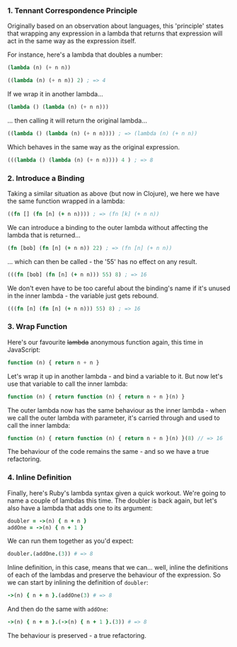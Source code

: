 
### 1. Tennant Correspondence Principle ###

Originally based on an observation about languages, this 'principle' states that
wrapping any expression in a lambda that returns that expression will act in the
same way as the expression itself.

For instance, here's a lambda that doubles a number:

```lisp
(lambda (n) (+ n n))
```

```lisp
((lambda (n) (+ n n)) 2) ; => 4
```

If we wrap it in another lambda...

```lisp
(lambda () (lambda (n) (+ n n)))
```

... then calling it will return the original lambda...

```lisp
((lambda () (lambda (n) (+ n n)))) ; => (lambda (n) (+ n n))
```

Which behaves in the same way as the original expression.

```lisp
(((lambda () (lambda (n) (+ n n)))) 4 ) ; => 8
```

### 2. Introduce a Binding ###

Taking a similar situation as above (but now in Clojure), we here we have the
same function wrapped in a lambda:

```clojure
((fn [] (fn [n] (+ n n)))) ; => (fn [k] (+ n n))
```

We can introduce a binding to the outer lambda without affecting the lambda that
is returned...

```clojure
(fn [bob] (fn [n] (+ n n)) 22) ; => (fn [n] (+ n n))
```

... which can then be called - the '55' has no effect on any result.

```clojure
(((fn [bob] (fn [n] (+ n n))) 55) 8) ; => 16
```

We don't even have to be too careful about the binding's name if it's unused in
the inner lambda - the variable just gets rebound.

```clojure
(((fn [n] (fn [n] (+ n n))) 55) 8) ; => 16
```

### 3. Wrap Function ###

Here's our favourite <del>lambda</del> anonymous function again, this time
in JavaScript:

```javascript
function (n) { return n + n }
```

Let's wrap it up in another lambda - and bind a variable to it. But now let's
use that variable to call the inner lambda:

```javascript
function (n) { return function (n) { return n + n }(n) }
```

The outer lambda now has the same behaviour as the inner lambda - when we call
the outer lambda with parameter, it's carried through and used to call the inner
lambda:

```javascript
function (n) { return function (n) { return n + n }(n) }(8) // => 16
```

The behaviour of the code remains the same - and so we have a true refactoring.

### 4. Inline Definition ###

Finally, here's Ruby's lambda syntax given a quick workout. We're going to name
a couple of lambdas this time. The doubler is back again, but let's also have
a lambda that adds one to its argument:

```ruby
doubler = ->(n) { n + n }
addOne = ->(n) { n + 1 }
```

We can run them together as you'd expect:

```ruby
doubler.(addOne.(3)) # => 8
```

Inline definition, in this case, means that we can... well, inline the
definitions of each of the lambdas and preserve the behaviour of the expression.
So we can start by inlining the definition of `doubler`:

```ruby
->(n) { n + n }.(addOne(3) # => 8
```

And then do the same with `addOne`:

```ruby
->(n) { n + n }.(->(n) { n + 1 }.(3)) # => 8
```

The behaviour is preserved - a true refactoring.
